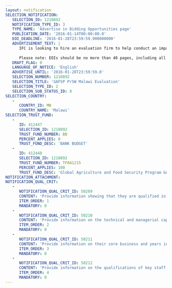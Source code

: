 ```yaml
---
layout: notification
SELECTION_NOTIFICATION: 
   SELECTION_ID: 1210892
   NOTIFICATION_TYPE_ID: 3
   TYPE_NAME: 'Advertise in Bidding Opportunities page'
   PUBLICATION_DATE: '2016-01-14T00:00:00.0'
   EOI_DEADLINE: '2016-01-28T23:59:59.900000000'
   ADVERTISEMENT_TEXT: |
      IFC is looking to hire an evaluation firm to help conduct an impact evaluation of the outgrowers, and employees, of a company both IFC and the Private Sector Window of the Global Agriculture and Food Security Program have invested in. The company is based in Malawi and is in the agribusiness sector. The methodology of the evaluation is randomized control trial for employees, and quasi experimental design for outgrowers. Sample sizes will be about 2,000 for employees (including treatment and control), and 1,500 for outgrowers (including treatment and control). This will be a five-year evaluation including a baseline, midline and endline.
      
      Please note: EOIs should be no more than 40 pages, including all annexes, and in one document. EOIs exceeding the maximum pages or submitted as multiple files will be automatically disqualified.
   DRAFT_FLAG: 0
   LANGUAGE_OF_NOTICE: 'English'
   ADVERTISE_UNTIL: '2016-01-28T23:59:59.0'
   SELECTION_NUMBER: 1210892
   SELECTION_TITLE: 'GAFSP PrSW Malawi Evaluation'
   SELECTION_TYPE_ID: 2
   SELECTION_SUB_STATUS_ID: 8
SELECTION_COUNTRY: 
   - 
      COUNTRY_ID: MW
      COUNTRY_NAME: 'Malawi'
SELECTION_TRUST_FUND: 
   - 
      ID: 412447
      SELECTION_ID: 1210892
      TRUST_FUND_NUMBER: BB
      PERCENT_APPLIES: 0
      TRUST_FUND_DESC: 'BANK BUDGET'
   - 
      ID: 412448
      SELECTION_ID: 1210892
      TRUST_FUND_NUMBER: TF0A1215
      PERCENT_APPLIES: 100
      TRUST_FUND_DESC: 'Global Agriculture and Food Security Program GAFSP Evaluation Trust Fund'
NOTIFICATION_ATTACHMENT: 
NOTIFICATION_QUAL_CRIT: 
   - 
      NOTIFICATION_QUAL_CRIT_ID: 50209
      CONTENT: 'Provide information showing that they are qualified in the field of the assignment.'
      ITEM_ORDER: 1
      MANDATORY: 0
   - 
      NOTIFICATION_QUAL_CRIT_ID: 50210
      CONTENT: 'Provide information on the technical and managerial capabilities of the firm.'
      ITEM_ORDER: 2
      MANDATORY: 0
   - 
      NOTIFICATION_QUAL_CRIT_ID: 50211
      CONTENT: 'Provide information on their core business and years in business.'
      ITEM_ORDER: 3
      MANDATORY: 0
   - 
      NOTIFICATION_QUAL_CRIT_ID: 50212
      CONTENT: 'Provide information on the qualifications of key staff.'
      ITEM_ORDER: 4
      MANDATORY: 0
---
```

